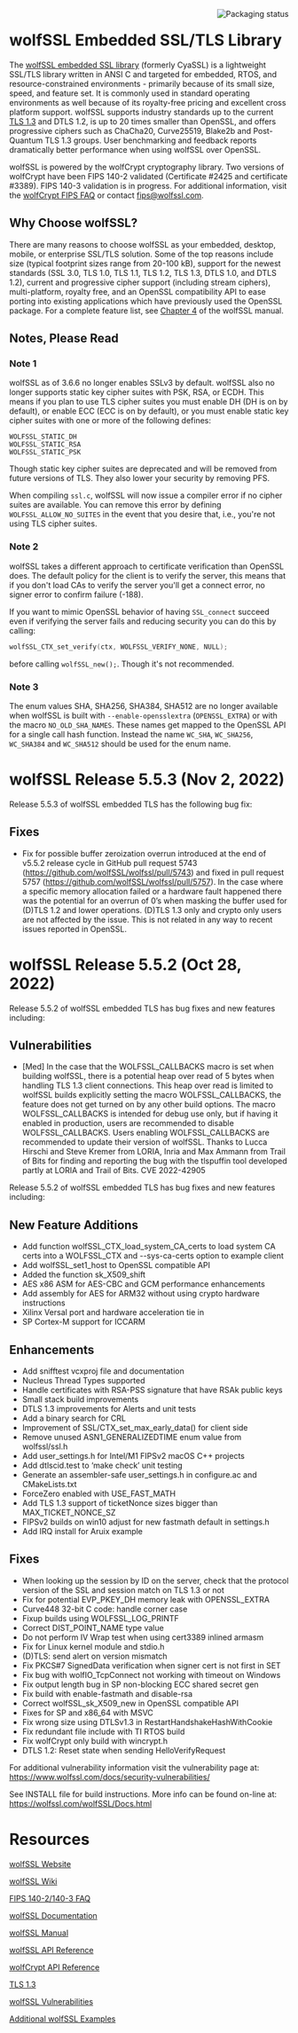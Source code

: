 <a href="https://repology.org/project/wolfssl/versions">
    <img src="https://repology.org/badge/vertical-allrepos/wolfssl.svg" alt="Packaging status" align="right">
</a>

# wolfSSL Embedded SSL/TLS Library

The [wolfSSL embedded SSL library](https://www.wolfssl.com/products/wolfssl/) 
(formerly CyaSSL) is a lightweight SSL/TLS library written in ANSI C and
targeted for embedded, RTOS, and resource-constrained environments - primarily
because of its small size, speed, and feature set.  It is commonly used in
standard operating environments as well because of its royalty-free pricing
and excellent cross platform support. wolfSSL supports industry standards up
to the current [TLS 1.3](https://www.wolfssl.com/tls13) and DTLS 1.2, is up to
20 times smaller than OpenSSL, and offers progressive ciphers such as ChaCha20,
Curve25519, Blake2b and Post-Quantum TLS 1.3 groups. User benchmarking and
feedback reports dramatically better performance when using wolfSSL over
OpenSSL.

wolfSSL is powered by the wolfCrypt cryptography library. Two versions of
wolfCrypt have been FIPS 140-2 validated (Certificate #2425 and
certificate #3389). FIPS 140-3 validation is in progress. For additional
information, visit the [wolfCrypt FIPS FAQ](https://www.wolfssl.com/license/fips/)
or contact fips@wolfssl.com.

## Why Choose wolfSSL?

There are many reasons to choose wolfSSL as your embedded, desktop, mobile, or
enterprise SSL/TLS solution. Some of the top reasons include size (typical
footprint sizes range from 20-100 kB), support for the newest standards
(SSL 3.0, TLS 1.0, TLS 1.1, TLS 1.2, TLS 1.3, DTLS 1.0, and DTLS 1.2), current
and progressive cipher support (including stream ciphers), multi-platform,
royalty free, and an OpenSSL compatibility API to ease porting into existing
applications which have previously used the OpenSSL package. For a complete
feature list, see [Chapter 4](https://www.wolfssl.com/docs/wolfssl-manual/ch4/)
of the wolfSSL manual.

## Notes, Please Read

### Note 1
wolfSSL as of 3.6.6 no longer enables SSLv3 by default.  wolfSSL also no longer
supports static key cipher suites with PSK, RSA, or ECDH. This means if you
plan to use TLS cipher suites you must enable DH (DH is on by default), or
enable ECC (ECC is on by default), or you must enable static key cipher suites
with one or more of the following defines:

```
WOLFSSL_STATIC_DH
WOLFSSL_STATIC_RSA
WOLFSSL_STATIC_PSK
```
Though static key cipher suites are deprecated and will be removed from future
versions of TLS.  They also lower your security by removing PFS.

When compiling `ssl.c`, wolfSSL will now issue a compiler error if no cipher
suites are available. You can remove this error by defining
`WOLFSSL_ALLOW_NO_SUITES` in the event that you desire that, i.e., you're
not using TLS cipher suites.

### Note 2
wolfSSL takes a different approach to certificate verification than OpenSSL
does. The default policy for the client is to verify the server, this means
that if you don't load CAs to verify the server you'll get a connect error,
no signer error to confirm failure (-188).

If you want to mimic OpenSSL behavior of having `SSL_connect` succeed even if
verifying the server fails and reducing security you can do this by calling:

```c
wolfSSL_CTX_set_verify(ctx, WOLFSSL_VERIFY_NONE, NULL);
```

before calling `wolfSSL_new();`. Though it's not recommended.

### Note 3
The enum values SHA, SHA256, SHA384, SHA512 are no longer available when
wolfSSL is built with `--enable-opensslextra` (`OPENSSL_EXTRA`) or with the
macro `NO_OLD_SHA_NAMES`. These names get mapped to the OpenSSL API for a
single call hash function. Instead the name `WC_SHA`, `WC_SHA256`, `WC_SHA384` and
`WC_SHA512` should be used for the enum name.


# wolfSSL Release 5.5.3 (Nov 2, 2022)

Release 5.5.3 of wolfSSL embedded TLS has the following bug fix:

## Fixes

* Fix for possible buffer zeroization overrun introduced at the end of v5.5.2 release cycle in GitHub pull request 5743 (https://github.com/wolfSSL/wolfssl/pull/5743) and fixed in pull request 5757 (https://github.com/wolfSSL/wolfssl/pull/5757). In the case where a specific memory allocation failed or a hardware fault happened there was the potential for an overrun of 0’s when masking the buffer used for (D)TLS 1.2 and lower operations. (D)TLS 1.3 only and crypto only users are not affected by the issue. This is not related in any way to recent issues reported in OpenSSL.


# wolfSSL Release 5.5.2 (Oct 28, 2022)
Release 5.5.2 of wolfSSL embedded TLS has bug fixes and new features including:

## Vulnerabilities
* [Med] In the case that the WOLFSSL_CALLBACKS macro is set when building wolfSSL, there is a potential heap over read of 5 bytes when handling TLS 1.3 client connections. This heap over read is limited to wolfSSL builds explicitly setting the macro WOLFSSL_CALLBACKS, the feature does not get turned on by any other build options. The macro WOLFSSL_CALLBACKS is intended for debug use only, but if having it enabled in production, users are recommended to disable WOLFSSL_CALLBACKS. Users enabling WOLFSSL_CALLBACKS are recommended to update their version of wolfSSL. Thanks to Lucca Hirschi and Steve Kremer from LORIA, Inria and Max Ammann from Trail of Bits for finding and reporting the bug with the tlspuffin tool developed partly at LORIA and Trail of Bits. CVE 2022-42905

Release 5.5.2 of wolfSSL embedded TLS has bug fixes and new features including:

## New Feature Additions
* Add function wolfSSL_CTX_load_system_CA_certs to load system CA certs into a WOLFSSL_CTX and  --sys-ca-certs option to example client
* Add wolfSSL_set1_host to OpenSSL compatible API
* Added the function sk_X509_shift
* AES x86 ASM for AES-CBC and GCM performance enhancements
* Add assembly for AES for ARM32 without using crypto hardware instructions
* Xilinx Versal port and hardware acceleration tie in
* SP Cortex-M support for ICCARM

## Enhancements
* Add snifftest vcxproj file and documentation
* Nucleus Thread Types supported
* Handle certificates with RSA-PSS signature that have RSAk public keys
* Small stack build improvements
* DTLS 1.3 improvements for Alerts and unit tests
* Add a binary search for CRL
* Improvement of SSL/CTX_set_max_early_data() for client side
* Remove unused ASN1_GENERALIZEDTIME enum value from wolfssl/ssl.h
* Add user_settings.h for Intel/M1 FIPSv2 macOS C++ projects
* Add dtlscid.test to ‘make check’ unit testing
* Generate an assembler-safe user_settings.h in configure.ac and CMakeLists.txt
* ForceZero enabled with USE_FAST_MATH
* Add TLS 1.3 support of ticketNonce sizes bigger than MAX_TICKET_NONCE_SZ
* FIPSv2 builds on win10 adjust for new fastmath default in settings.h
* Add IRQ install for Aruix example

## Fixes
* When looking up the session by ID on the server, check that the protocol version of the SSL and session match on TLS 1.3 or not
* Fix for potential EVP_PKEY_DH memory leak with OPENSSL_EXTRA
* Curve448 32-bit C code: handle corner case
* Fixup builds using WOLFSSL_LOG_PRINTF
* Correct DIST_POINT_NAME type value
* Do not perform IV Wrap test when using cert3389 inlined armasm
* Fix for Linux kernel module and stdio.h
* (D)TLS: send alert on version mismatch
* Fix PKCS#7 SignedData verification when signer cert is not first in SET
* Fix bug with wolfIO_TcpConnect not working with timeout on Windows
* Fix output length bug in SP non-blocking ECC shared secret gen
* Fix build with enable-fastmath and disable-rsa
* Correct wolfSSL_sk_X509_new in OpenSSL compatible API
* Fixes for SP and x86_64 with MSVC
* Fix wrong size using DTLSv1.3 in RestartHandshakeHashWithCookie
* Fix redundant file include with TI RTOS build
* Fix wolfCrypt only build with wincrypt.h
* DTLS 1.2: Reset state when sending HelloVerifyRequest

For additional vulnerability information visit the vulnerability page at:
https://www.wolfssl.com/docs/security-vulnerabilities/

See INSTALL file for build instructions.
More info can be found on-line at: https://wolfssl.com/wolfSSL/Docs.html


# Resources

[wolfSSL Website](https://www.wolfssl.com/)

[wolfSSL Wiki](https://github.com/wolfSSL/wolfssl/wiki)

[FIPS 140-2/140-3 FAQ](https://wolfssl.com/license/fips)

[wolfSSL Documentation](https://wolfssl.com/wolfSSL/Docs.html)

[wolfSSL Manual](https://wolfssl.com/wolfSSL/Docs-wolfssl-manual-toc.html)

[wolfSSL API Reference](https://wolfssl.com/wolfSSL/Docs-wolfssl-manual-17-wolfssl-api-reference.html)

[wolfCrypt API Reference](https://wolfssl.com/wolfSSL/Docs-wolfssl-manual-18-wolfcrypt-api-reference.html)

[TLS 1.3](https://www.wolfssl.com/docs/tls13/)

[wolfSSL Vulnerabilities](https://www.wolfssl.com/docs/security-vulnerabilities/)

[Additional wolfSSL Examples](https://github.com/wolfssl/wolfssl-examples)
